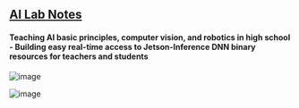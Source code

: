 ## <u>AI Lab Notes</u>

#### Teaching AI basic principles, computer vision, and robotics in high school - Building easy real-time access to Jetson-Inference DNN binary resources for teachers and students

![image](https://github.com/rtrelease/Jetson-Symbolics-Neuromorphics/assets/71346897/01e3da9e-3bc2-4f56-a0fe-19340c45d6d5)


![image](https://github.com/rtrelease/Jetson-Symbolics-Neuromorphics/assets/71346897/52205d8e-4200-400a-adce-a5c280f8c1ce)
